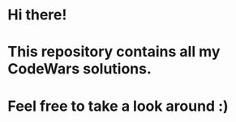 # Hi there!
# This repository contains all my CodeWars solutions.
# Feel free to take a look around :)
